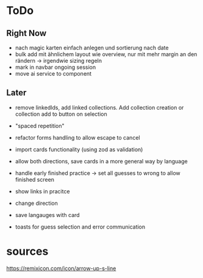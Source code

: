 # ToDo

## Right Now

- nach magic karten einfach anlegen und sortierung nach date
- bulk add mit ähnlichem layout wie overview, nur mit mehr margin an den rändern -> irgendwie sizing regeln
- mark in navbar ongoing session
- move ai service to component

## Later

- remove linkedIds, add linked collections. Add collection creation or collection add to button on selection
- "spaced repetition"

- refactor forms handling to allow escape to cancel
- import cards functionality (using zod as validation)
- allow both directions, save cards in a more general way by language
- handle early finished practice -> set all guesses to wrong to allow finished screen
- show links in pracitce
- change direction
- save langauges with card
- toasts for guess selection and error communication

# sources

https://remixicon.com/icon/arrow-up-s-line
